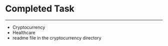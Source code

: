 # Completed Task
--------------------------

* Cryptocurrency
* Healthcare
* readme file in the cryptocurrency directory

